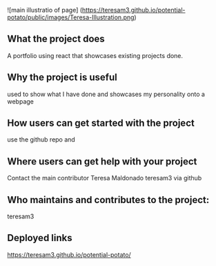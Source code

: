 
![main illustratio of page] (https://teresam3.github.io/potential-potato/public/images/Teresa-Illustration.png)


## What the project does
A portfolio using react that showcases existing projects done.
## Why the project is useful
used to show what I have done and showcases my personality onto a webpage
## How users can get started with the project
use the github repo and 
## Where users can get help with your project
Contact the main contributor Teresa Maldonado teresam3 via github
## Who maintains and contributes to the project:
teresam3

## Deployed links
https://teresam3.github.io/potential-potato/